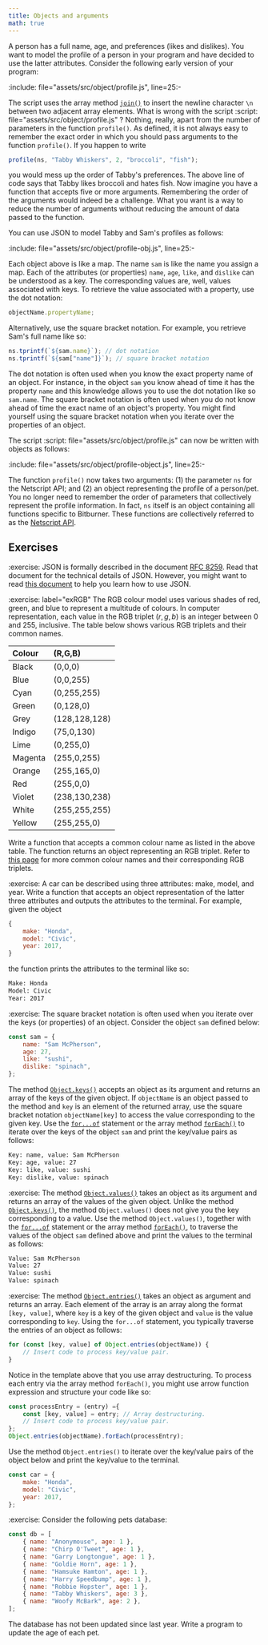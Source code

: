 ```yaml
---
title: Objects and arguments
math: true
---
```


A person has a full name, age, and preferences (likes and dislikes). You want to
model the profile of a person in your program and have decided to use the latter
attributes. Consider the following early version of your program:

:include: file="assets/src/object/profile.js", line=25:-

<!-- prettier-ignore-start -->
The script uses the array method [`join()`][join] to insert the newline
character `\n` between two adjacent array elements. What is wrong with the
script
:script: file="assets/src/object/profile.js"
? Nothing, really, apart from the number of parameters in the function
`profile()`. As defined, it is not always easy to remember the exact order in
which you should pass arguments to the function `profile()`. If you happen to
write
<!-- prettier-ignore-end -->

```js
profile(ns, "Tabby Whiskers", 2, "broccoli", "fish");
```

you would mess up the order of Tabby's preferences. The above line of code says
that Tabby likes broccoli and hates fish. Now imagine you have a function that
accepts five or more arguments. Remembering the order of the arguments would
indeed be a challenge. What you want is a way to reduce the number of arguments
without reducing the amount of data passed to the function.

You can use JSON to model Tabby and Sam's profiles as follows:

:include: file="assets/src/object/profile-obj.js", line=25:-

Each object above is like a map. The name `sam` is like the name you assign a
map. Each of the attributes (or properties) `name`, `age`, `like`, and `dislike`
can be understood as a key. The corresponding values are, well, values
associated with keys. To retrieve the value associated with a property, use the
dot notation:

```js
objectName.propertyName;
```

Alternatively, use the square bracket notation. For example, you retrieve Sam's
full name like so:

```js
ns.tprintf(`${sam.name}`); // dot notation
ns.tprintf(`${sam["name"]}`); // square bracket notation
```

The dot notation is often used when you know the exact property name of an
object. For instance, in the object `sam` you know ahead of time it has the
property `name` and this knowledge allows you to use the dot notation like so
`sam.name`. The square bracket notation is often used when you do not know ahead
of time the exact name of an object's property. You might find yourself using
the square bracket notation when you iterate over the properties of an object.

<!-- prettier-ignore-start -->
The script
:script: file="assets/src/object/profile.js"
can now be written with objects as follows:
<!-- prettier-ignore-end -->

:include: file="assets/src/object/profile-object.js", line=25:-

The function `profile()` now takes two arguments: (1) the parameter `ns` for the
Netscript API; and (2) an object representing the profile of a person/pet. You
no longer need to remember the order of parameters that collectively represent
the profile information. In fact, `ns` itself is an object containing all
functions specific to Bitburner. These functions are collectively referred to as
the [Netscript API][NetscriptAPI].

<!--=========================================================================-->

## Exercises

<!-- prettier-ignore-start -->
:exercise:
JSON is formally described in the document [RFC 8259][RFC8259]. Read that
document for the technical details of JSON. However, you might want to read
[this document][json] to help you learn how to use JSON.
<!-- prettier-ignore-end -->

<!-- prettier-ignore-start -->
:exercise: label="exRGB"
The RGB colour model uses various shades of red, green, and blue to represent a
multitude of colours. In computer representation, each value in the RGB triplet
$(r,g,b)$ is an integer between 0 and 255, inclusive. The table below shows
various RGB triplets and their common names.
<!-- prettier-ignore-end -->

| Colour  | (R,G,B)       |
| :------ | :------------ |
| Black   | (0,0,0)       |
| Blue    | (0,0,255)     |
| Cyan    | (0,255,255)   |
| Green   | (0,128,0)     |
| Grey    | (128,128,128) |
| Indigo  | (75,0,130)    |
| Lime    | (0,255,0)     |
| Magenta | (255,0,255)   |
| Orange  | (255,165,0)   |
| Red     | (255,0,0)     |
| Violet  | (238,130,238) |
| White   | (255,255,255) |
| Yellow  | (255,255,0)   |

Write a function that accepts a common colour name as listed in the above table.
The function returns an object representing an RGB triplet. Refer to [this
page][rbgColour] for more common colour names and their corresponding RGB
triplets.

<!-- prettier-ignore-start -->
:exercise:
A car can be described using three attributes: make, model, and year. Write a
function that accepts an object representation of the latter three attributes
and outputs the attributes to the terminal. For example, given the object
<!-- prettier-ignore-end -->

```js
{
    make: "Honda",
    model: "Civic",
    year: 2017,
}
```

the function prints the attributes to the terminal like so:

```sh
Make: Honda
Model: Civic
Year: 2017
```

<!-- prettier-ignore-start -->
:exercise:
The square bracket notation is often used when you iterate over the keys (or
properties) of an object. Consider the object `sam` defined below:
<!-- prettier-ignore-end -->

```js
const sam = {
    name: "Sam McPherson",
    age: 27,
    like: "sushi",
    dislike: "spinach",
};
```

The method [`Object.keys()`][keys] accepts an object as its argument and returns
an array of the keys of the given object. If `objectName` is an object passed to
the method and `key` is an element of the returned array, use the square bracket
notation `objectName[key]` to access the value corresponding to the given key.
Use the [`for...of`][forOf] statement or the array method [`forEach()`][forEach]
to iterate over the keys of the object `sam` and print the key/value pairs as
follows:

```sh
Key: name, value: Sam McPherson
Key: age, value: 27
Key: like, value: sushi
Key: dislike, value: spinach
```

<!-- prettier-ignore-start -->
:exercise:
The method [`Object.values()`][values] takes an object as its argument and
returns an array of the values of the given object. Unlike the method
[`Object.keys()`][keys], the method `Object.values()` does not give you the key
corresponding to a value. Use the method `Object.values()`, together with the
[`for...of`][forOf] statement or the array method [`forEach()`][forEach], to
traverse the values of the object `sam` defined above and print the values to
the terminal as follows:
<!-- prettier-ignore-end -->

```sh
Value: Sam McPherson
Value: 27
Value: sushi
Value: spinach
```

<!-- prettier-ignore-start -->
:exercise:
The method [`Object.entries()`][entries] takes an object as argument and returns
an array. Each element of the array is an array along the format `[key, value]`,
where `key` is a key of the given object and `value` is the value corresponding
to `key`. Using the `for...of` statement, you typically traverse the entries of
an object as follows:
<!-- prettier-ignore-end -->

```js
for (const [key, value] of Object.entries(objectName)) {
    // Insert code to process key/value pair.
}
```

Notice in the template above that you use array destructuring. To process each
entry via the array method `forEach()`, you might use arrow function expression
and structure your code like so:

```js
const processEntry = (entry) ={
    const [key, value] = entry; // Array destructuring.
    // Insert code to process key/value pair.
};
Object.entries(objectName).forEach(processEntry);
```

Use the method `Object.entries()` to iterate over the key/value pairs of the
object below and print the key/value to the terminal.

```js
const car = {
    make: "Honda",
    model: "Civic",
    year: 2017,
};
```

<!-- prettier-ignore-start -->
:exercise:
Consider the following pets database:
<!-- prettier-ignore-end -->

```js
const db = [
    { name: "Anonymouse", age: 1 },
    { name: "Chirp O'Tweet", age: 1 },
    { name: "Garry Longtongue", age: 1 },
    { name: "Goldie Horn", age: 1 },
    { name: "Hamsuke Hamton", age: 1 },
    { name: "Harry Speedbump", age: 1 },
    { name: "Robbie Hopster", age: 1 },
    { name: "Tabby Whiskers", age: 3 },
    { name: "Woofy McBark", age: 2 },
];
```

The database has not been updated since last year. Write a program to update the
age of each pet.

<!--=========================================================================-->

<!-- prettier-ignore-start -->
[entries]: https://developer.mozilla.org/en-US/docs/Web/JavaScript/Reference/Global_Objects/Object/entries
[forEach]: https://developer.mozilla.org/en-US/docs/Web/JavaScript/Reference/Global_Objects/Array/forEach
[forOf]: https://developer.mozilla.org/en-US/docs/Web/JavaScript/Reference/Statements/for...of
[join]: https://developer.mozilla.org/en-US/docs/Web/JavaScript/Reference/Global_Objects/Array/join
[json]: https://developer.mozilla.org/en-US/docs/Learn/JavaScript/Objects/JSON
[keys]: https://developer.mozilla.org/en-US/docs/Web/JavaScript/Reference/Global_Objects/Object/keys
[NetscriptAPI]: https://github.com/bitburner-official/bitburner-src/blob/stable/markdown/bitburner.ns.md
[RFC8259]: https://datatracker.ietf.org/doc/html/rfc8259
[rbgColour]: https://www.rapidtables.com/web/color/RGB_Color.html
[values]: https://developer.mozilla.org/en-US/docs/Web/JavaScript/Reference/Global_Objects/Object/values
<!-- prettier-ignore-end -->
